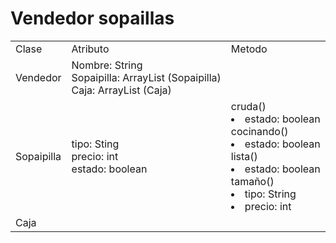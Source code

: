 # Vendedor sopaillas

<header>
<body>
<table> 
<tbody>
<tr>
<td>Clase</td>
<td>Atributo</td>
<td>Metodo</td>
</tr>
<tr>
<td>Vendedor</td>
<td>
Nombre: String 
<br>
Sopaipilla: ArrayList (Sopaipilla)
<br>
Caja: ArrayList (Caja)
<br>
</td>
<td></td>
</tr>
<tr>
<td>Sopaipilla</td>
<td>
tipo: Sting
<br>
precio: int
<br>
estado: boolean
</td>
<td>
cruda()
   <li>estado: boolean </li>
cocinando() 
    <li>estado: boolean </li>
lista()
    <li>estado: boolean</li>
tamaño()
    <li>tipo: String</li>
    <li>precio: int</li>
</td>
</tr>
<tr>
<td>Caja</td>
<td></td>
<td></td>
</tr>
</tbody>
</table>

</body>

</header>




